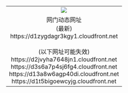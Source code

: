 ﻿<table>
  <tr></tr>
  <tr><td colspan=2 align=center><img src="https://d1zygdagr3kgy1.cloudfront.net/Up/oGate.jpg" /></td></tr>
  <tr><td colspan=2 align=center>网门动态网址<br/>(最新)
<br>https://d1zygdagr3kgy1.cloudfront.net
<br/><br/>(以下网址可能失效)
<br>https://d2jvyha7648jn1.cloudfront.net
<br>https://d3s6a7p4sj6fg4.cloudfront.net
<br>https://d13a8w6agp40di.cloudfront.net
<br>https://d1t5bigoewcyjg.cloudfront.net
    </td>
  </tr>
</table>

